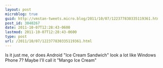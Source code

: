 ```yaml
---
layout: post
microblog: true
guid: http://vmstan-tweets.micro.blog/2011/10/07/122377830335119361.html
post_id: 3040267
date: 2011-10-07T12:28:43-0600
lastmod: 2011-10-07T12:28:43-0600
type: post
url: /2011/10/07/122377830335119361.html
---
```

Is it just me, or does Android "Ice Cream Sandwich" look a lot like Windows Phone 7? Maybe I'll call it "Mango Ice Cream"
